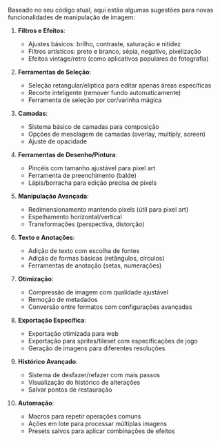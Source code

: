 Baseado no seu código atual, aqui estão algumas sugestões para novas funcionalidades de manipulação de imagem:

1. **Filtros e Efeitos**:
   - Ajustes básicos: brilho, contraste, saturação e nitidez
   - Filtros artísticos: preto e branco, sépia, negativo, pixelização
   - Efeitos vintage/retro (como aplicativos populares de fotografia)

2. **Ferramentas de Seleção**:
   - Seleção retangular/elíptica para editar apenas áreas específicas
   - Recorte inteligente (remover fundo automaticamente)
   - Ferramenta de seleção por cor/varinha mágica

3. **Camadas**:
   - Sistema básico de camadas para composição
   - Opções de mesclagem de camadas (overlay, multiply, screen)
   - Ajuste de opacidade

4. **Ferramentas de Desenho/Pintura**:
   - Pincéis com tamanho ajustável para pixel art
   - Ferramenta de preenchimento (balde)
   - Lápis/borracha para edição precisa de pixels

5. **Manipulação Avançada**:
   - Redimensionamento mantendo pixels (útil para pixel art)
   - Espelhamento horizontal/vertical
   - Transformações (perspectiva, distorção)

6. **Texto e Anotações**:
   - Adição de texto com escolha de fontes
   - Adição de formas básicas (retângulos, círculos)
   - Ferramentas de anotação (setas, numerações)

7. **Otimização**:
   - Compressão de imagem com qualidade ajustável
   - Remoção de metadados
   - Conversão entre formatos com configurações avançadas

8. **Exportação Específica**:
   - Exportação otimizada para web
   - Exportação para sprites/tileset com especificações de jogo
   - Geração de imagens para diferentes resoluções

9. **Histórico Avançado**:
   - Sistema de desfazer/refazer com mais passos
   - Visualização do histórico de alterações
   - Salvar pontos de restauração

10. **Automação**:
    - Macros para repetir operações comuns
    - Ações em lote para processar múltiplas imagens
    - Presets salvos para aplicar combinações de efeitos